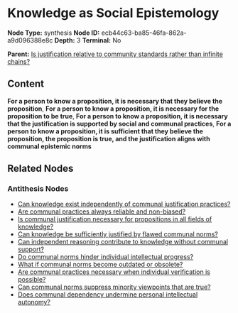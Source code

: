 # Knowledge as Social Epistemology

**Node Type:** synthesis
**Node ID:** ecb44c63-ba85-46fa-862a-a9d096388e8c
**Depth:** 3
**Terminal:** No

**Parent:** [Is justification relative to community standards rather than infinite chains?](is-justification-relative-to-community-standards-rather-than-infinite-chains-antithesis-9d27613f-2772-45c4-8e2a-dfc42ea3361a.md)

## Content

**For a person to know a proposition, it is necessary that they believe the proposition**, **For a person to know a proposition, it is necessary for the proposition to be true**, **For a person to know a proposition, it is necessary that the justification is supported by social and communal practices**, **For a person to know a proposition, it is sufficient that they believe the proposition, the proposition is true, and the justification aligns with communal epistemic norms**

## Related Nodes

### Antithesis Nodes

- [Can knowledge exist independently of communal justification practices?](can-knowledge-exist-independently-of-communal-justification-practices-antithesis-4230ec4b-37b1-420a-80ea-59ecf3231579.md)
- [Are communal practices always reliable and non-biased?](are-communal-practices-always-reliable-and-non-biased-antithesis-b8d3343e-0e3b-4b28-9746-7b51163a19c0.md)
- [Is communal justification necessary for propositions in all fields of knowledge?](is-communal-justification-necessary-for-propositions-in-all-fields-of-knowledge-antithesis-a7340168-b9d1-4e75-8f3c-131d12281e01.md)
- [Can knowledge be sufficiently justified by flawed communal norms?](can-knowledge-be-sufficiently-justified-by-flawed-communal-norms-antithesis-0ad2696e-d6da-4ed9-beab-ee6b9711676d.md)
- [Can independent reasoning contribute to knowledge without communal support?](can-independent-reasoning-contribute-to-knowledge-without-communal-support-antithesis-d0ce5c4a-99e6-4a8e-bf89-75976995bdf6.md)
- [Do communal norms hinder individual intellectual progress?](do-communal-norms-hinder-individual-intellectual-progress-antithesis-8176592e-e81f-49b4-b1d0-c9be54042183.md)
- [What if communal norms become outdated or obsolete?](what-if-communal-norms-become-outdated-or-obsolete-antithesis-ef5e69d0-36d8-4186-903b-55d58a81e4ee.md)
- [Are communal practices necessary when individual verification is possible?](are-communal-practices-necessary-when-individual-verification-is-possible-antithesis-1ca843e5-7d9c-4852-ac5c-f2dd6545b0dc.md)
- [Can communal norms suppress minority viewpoints that are true?](can-communal-norms-suppress-minority-viewpoints-that-are-true-antithesis-39d6095c-731e-49ef-b0f6-2044bca01faa.md)
- [Does communal dependency undermine personal intellectual autonomy?](does-communal-dependency-undermine-personal-intellectual-autonomy-antithesis-1da263a2-a857-4d6c-9cc5-51f3a863b435.md)

